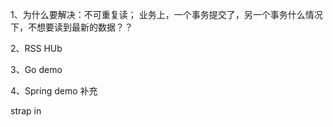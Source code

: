 

1、为什么要解决：不可重复读；
业务上，一个事务提交了，另一个事务什么情况下，不想要读到最新的数据？？

2、RSS HUb

3、Go demo

4、Spring demo 补充



strap in
